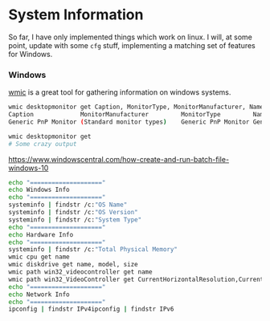 # System Information
So far, I have only implemented things which work on linux. I will, at some point, update with some `cfg` stuff, implementing a matching set of features for Windows.

### Windows
[wmic](https://ss64.com/nt/wmic.html) is a great tool for gathering information on windows systems.

```sh
wmic desktopmonitor get Caption, MonitorType, MonitorManufacturer, Name
Caption             MonitorManufacturer         MonitorType         Name
Generic PnP Monitor (Standard monitor types)    Generic PnP Monitor Generic PnP Monitor
```

```sh
wmic desktopmonitor get
# Some crazy output
```

https://www.windowscentral.com/how-create-and-run-batch-file-windows-10
```sh
echo "===================="
echo Windows Info
echo "===================="
systeminfo | findstr /c:"OS Name"
systeminfo | findstr /c:"OS Version"
systeminfo | findstr /c:"System Type"
echo "===================="
echo Hardware Info
echo "===================="
systeminfo | findstr /c:"Total Physical Memory"
wmic cpu get name
wmic diskdrive get name, model, size
wmic path win32_videocontroller get name
wmic path win32_VideoController get CurrentHorizontalResolution,CurrentVerticalResolution
echo "===================="
echo Network Info
echo "===================="
ipconfig | findstr IPv4ipconfig | findstr IPv6
```
